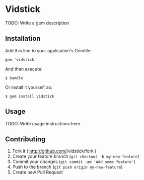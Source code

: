 # Vidstick

TODO: Write a gem description

## Installation

Add this line to your application's Gemfile:

    gem 'vidstick'

And then execute:

    $ bundle

Or install it yourself as:

    $ gem install vidstick

## Usage

TODO: Write usage instructions here

## Contributing

1. Fork it ( http://github.com/<my-github-username>/vidstick/fork )
2. Create your feature branch (`git checkout -b my-new-feature`)
3. Commit your changes (`git commit -am 'Add some feature'`)
4. Push to the branch (`git push origin my-new-feature`)
5. Create new Pull Request
